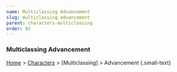 ```yaml
---
name: Multiclassing Advancement
slug: multiclassing-advancement
parent: characters-multiclassing
order: 02
---
```


### Multiclassing Advancement
[Home](dm-operations-center) > [Characters](characters) > [Multiclassing] > Advancement {.small-text}